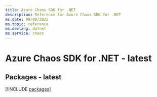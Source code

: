```yaml
---
title: Azure Chaos SDK for .NET
description: Reference for Azure Chaos SDK for .NET
ms.date: 09/08/2025
ms.topic: reference
ms.devlang: dotnet
ms.service: chaos
---
```

# Azure Chaos SDK for .NET - latest
## Packages - latest
[!INCLUDE [packages](chaos-index.md)]